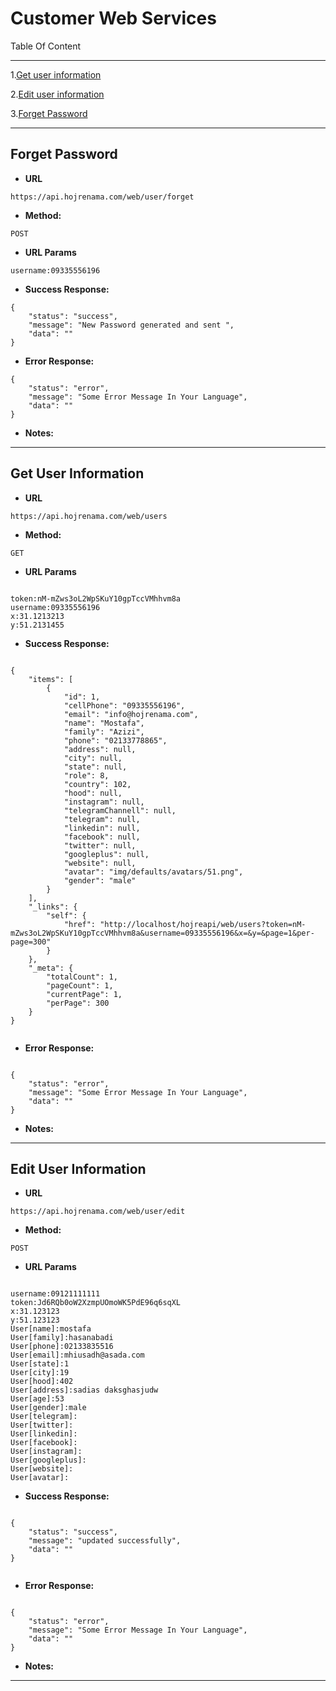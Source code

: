 # Customer Web Services

Table Of Content

---

1.[Get user information](https://github.com/mosi1994/hojreapi-doc/blob/master/Customer.md#get-user-information)

2.[Edit user information](https://github.com/mosi1994/hojreapi-doc/blob/master/Customer.md#edit-user-information)

3.[Forget Password](https://github.com/mosi1994/hojreapi-doc/blob/master/Customer.md#forget-password)


----

**Forget Password**
----

* **URL**

```  
https://api.hojrenama.com/web/user/forget
```  
    
* **Method:**
```  
POST
```
*  **URL Params**

```
username:09335556196
```

* **Success Response:**
```
{
    "status": "success",
    "message": "New Password generated and sent ",
    "data": ""
}
```

* **Error Response:**
```
{
    "status": "error",
    "message": "Some Error Message In Your Language",
    "data": ""
}
```
 
* **Notes:**


---


**Get User Information**
----

* **URL**

```  
https://api.hojrenama.com/web/users
```  
    
* **Method:**
```  
GET
```
*  **URL Params**

```

token:nM-mZws3oL2WpSKuY10gpTccVMhhvm8a
username:09335556196
x:31.1213213
y:51.2131455

```

* **Success Response:**
```

{
    "items": [
        {
            "id": 1,
            "cellPhone": "09335556196",
            "email": "info@hojrenama.com",
            "name": "Mostafa",
            "family": "Azizi",
            "phone": "02133778865",
            "address": null,
            "city": null,
            "state": null,
            "role": 8,
            "country": 102,
            "hood": null,
            "instagram": null,
            "telegramChannell": null,
            "telegram": null,
            "linkedin": null,
            "facebook": null,
            "twitter": null,
            "googleplus": null,
            "website": null,
            "avatar": "img/defaults/avatars/51.png",
            "gender": "male"
        }
    ],
    "_links": {
        "self": {
            "href": "http://localhost/hojreapi/web/users?token=nM-mZws3oL2WpSKuY10gpTccVMhhvm8a&username=09335556196&x=&y=&page=1&per-page=300"
        }
    },
    "_meta": {
        "totalCount": 1,
        "pageCount": 1,
        "currentPage": 1,
        "perPage": 300
    }
}
               
```

* **Error Response:**
```

{
    "status": "error",
    "message": "Some Error Message In Your Language",
    "data": ""
}

```
 
* **Notes:**


---




**Edit User Information**
----

* **URL**

```  
https://api.hojrenama.com/web/user/edit
```  
    
* **Method:**
```  
POST
```
*  **URL Params**

```

username:09121111111
token:Jd6RQb0oW2XzmpUOmoWK5PdE96q6sqXL
x:31.123123
y:51.123123
User[name]:mostafa
User[family]:hasanabadi
User[phone]:02133835516
User[email]:mhiusadh@asada.com
User[state]:1
User[city]:19
User[hood]:402
User[address]:sadias daksghasjudw
User[age]:53
User[gender]:male
User[telegram]:
User[twitter]:
User[linkedin]:
User[facebook]:
User[instagram]:
User[googleplus]:
User[website]:
User[avatar]:

```

* **Success Response:**
```

{
    "status": "success",
    "message": "updated successfully",
    "data": ""
}
               
```

* **Error Response:**
```

{
    "status": "error",
    "message": "Some Error Message In Your Language",
    "data": ""
}

```
 
* **Notes:**


---

